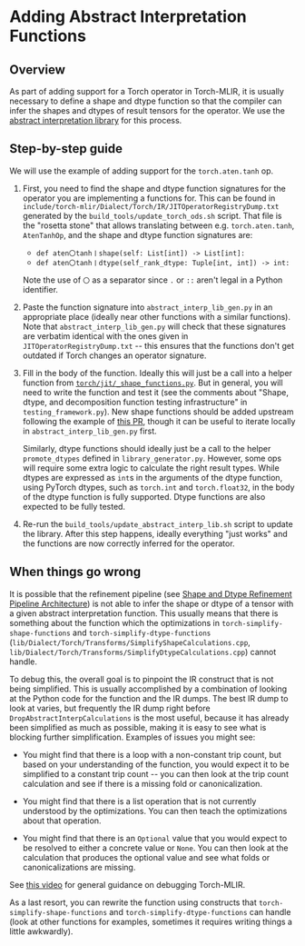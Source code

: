 # Adding Abstract Interpretation Functions

## Overview

As part of adding support for a Torch operator in Torch-MLIR, it is usually
necessary to define a shape and dtype function so that the compiler can infer
the shapes and dtypes of result tensors for the operator. We use the 
[abstract interpretation library](abstract_interp_lib.md) for this process.

## Step-by-step guide

We will use the example of adding support for the `torch.aten.tanh` op.

1. First, you need to find the shape and dtype function signatures for
   the operator you are implementing a functions for. This can be
   found in
   `include/torch-mlir/Dialect/Torch/IR/JITOperatorRegistryDump.txt`
   generated by the `build_tools/update_torch_ods.sh` script. That
   file is the "rosetta stone" that allows translating between
   e.g. `torch.aten.tanh`, `AtenTanhOp`, and the shape and dtype
   function signatures are:
   
   - `def aten〇tanh〡shape(self: List[int]) -> List[int]:`
   - `def aten〇tanh〡dtype(self_rank_dtype: Tuple[int, int]) -> int:`

   Note the use of `〇` as a separator since `.` or `::` aren't legal
   in a Python identifier.

2. Paste the function signature into `abstract_interp_lib_gen.py` in an
   appropriate place (ideally near other functions with a similar
   functions). Note that `abstract_interp_lib_gen.py` will check that
   these signatures are verbatim identical with the ones given in
   `JITOperatorRegistryDump.txt` -- this ensures that the functions
   don't get outdated if Torch changes an operator signature.

3. Fill in the body of the function. Ideally this will just be a call
   into a helper function from
   [`torch/jit/_shape_functions.py`](https://github.com/pytorch/pytorch/blob/279634f384662b7c3a9f8bf7ccc3a6afd2f05657/torch/jit/_shape_functions.py#L1).
   But in general, you will need to write the function and test it
   (see the comments about "Shape, dtype, and decomposition function
   testing infrastructure" in `testing_framework.py`). New shape
   functions should be added upstream following the example of [this PR](https://github.com/pytorch/pytorch/pull/76889), 
   though it can be useful to iterate locally in `abstract_interp_lib_gen.py` 
   first.
   
   Similarly, dtype functions should ideally just be a call to the helper
   `promote_dtypes` defined in `library_generator.py`. However, some ops will
   require some extra logic to calculate the right result types. While dtypes
   are expressed as `int`s in the arguments of the dtype function, using PyTorch
   dtypes, such as `torch.int` and `torch.float32`, in the body of the dtype
   function is fully supported. Dtype functions are also expected to be fully
   tested.

4. Re-run the `build_tools/update_abstract_interp_lib.sh` script to
   update the library. After this step happens, ideally everything
   "just works" and the functions are now correctly inferred for the
   operator.

## When things go wrong

It is possible that the refinement pipeline (see [Shape and Dtype Refinement Pipeline Architecture](abstract_interp_lib.md#shape-and-dtype-refinement-pipeline-architecture))
is not able to infer the shape or dtype of a tensor with a given
abstract interpretation function. This usually means that there is something
about the function which the optimizations in
`torch-simplify-shape-functions` and `torch-simplify-dtype-functions`
(`lib/Dialect/Torch/Transforms/SimplifyShapeCalculations.cpp`,
`lib/Dialect/Torch/Transforms/SimplifyDtypeCalculations.cpp`)
cannot handle.

To debug this, the overall goal is to pinpoint the IR construct that is not
being simplified. This is usually accomplished by a combination of looking at
the Python code for the function and the IR dumps. The best IR dump to look at
varies, but frequently the IR dump right before `DropAbstractInterpCalculations`
is the most useful, because it has already been simplified as much as possible,
making it is easy to see what is blocking further simplification. Examples of
issues you might see:

- You might find that there is a loop with a non-constant trip count,
  but based on your understanding of the function, you would expect it
  to be simplified to a constant trip count -- you can then look at
  the trip count calculation and see if there is a missing fold or
  canonicalization.

- You might find that there is a list operation that is not currently understood
  by the optimizations. You can then teach the optimizations about that
  operation.

- You might find that there is an `Optional` value that you would
  expect to be resolved to either a concrete value or `None`. You can
  then look at the calculation that produces the optional value and
  see what folds or canonicalizations are missing.

See [this video](https://www.youtube.com/watch?v=E5epCJOtrf8) for general
guidance on debugging Torch-MLIR.

As a last resort, you can rewrite the function using constructs that
`torch-simplify-shape-functions` and `torch-simplify-dtype-functions` can handle
(look at other functions for examples, sometimes it requires writing things a
little awkwardly).
